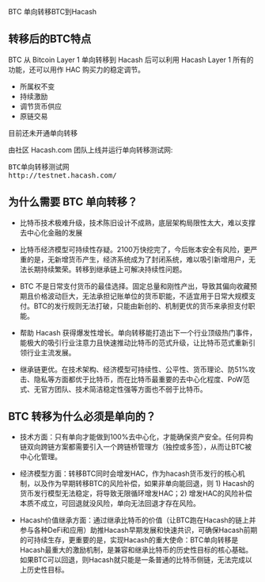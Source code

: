 BTC
单向转移BTC到Hacash




## 转移后的BTC特点 

BTC 从 Bitcoin Layer 1 单向转移到 Hacash 后可以利用 Hacash Layer 1 所有的功能，还可以用作 HAC 购买力的稳定调节。

- 所属权不变
- 持续激励
- 调节货币供应
- 原链交易
  
<p class="note">目前还未开通单向转移</p>

<!-- ## 风险补偿机制


## 单向转移原理
 -->

由社区 Hacash.com 团队上线并运行单向转移测试网:

<pre class="links">
BTC单向转移测试网
http://testnet.hacash.com/
</pre>

## 为什么需要 BTC 单向转移？

- 比特币技术极难升级，技术陈旧设计不成熟，底层架构局限性太大，难以支撑去中心化金融的发展

- 比特币经济模型可持续性存疑。2100万快挖完了，今后账本安全有风险，更严重的是，无新增货币产生，经济系统成为了封闭系统，难以吸引新增用户，无法长期持续繁荣。转移到继承链上可解决持续性问题。

- BTC 不是日常支付货币的最佳选择。固定总量和刚性产出，导致其偏向收藏预期且价格波动巨大，无法承担记账单位的货币职能，不适宜用于日常大规模支付。BTC的发行规则无法打破，只能由新创的、机制更优的货币来承担支付职能。

- 帮助 Hacash 获得爆发性增长。单向转移能打造出下一个行业顶级热门事件，能极大的吸引行业注意力且快速推动比特币的范式升级，让比特币范式重新引领行业主流发展。 

- 继承链更优。在技术架构、经济模型可持续性、公平性、货币理论、防51%攻击、隐私等方面都优于比特币，而在比特币最重要的去中心化程度、PoW范式、无官方团队、技术简洁稳定性强等方面也不弱于比特币。

## BTC 转移为什么必须是单向的？

- 技术方面：只有单向才能做到100%去中心化，才能确保资产安全。任何异构链双向跨链方案都需要引入一个跨链桥管理方（独控或多签），从而让BTC被中心化管理。

- 经济模型方面：转移BTC同时会增发HAC，作为hacash货币发行的核心机制，以及作为早期转移BTC的风险补偿，如果非单向能回退，则 1) Hacash的货币发行模型无法稳定，将导致无限循环增发HAC；2) 增发HAC的风险补偿本质不成立，可回退就没风险，单向无法回退才存在风险。

- Hacash价值继承方面：通过继承比特币的价值（让BTC跑在Hacash的链上并参与各种DeFi和应用）助推Hacash早期发展和快速共识，可确保Hacash前期的可持续生存，更重要的是，实现Hacash的重大使命：BTC单向转移是Hacash最重大的激励机制，是兼容和继承比特币的历史性目标的核心基础。如果BTC可以回退，则Hacash就只能是一条普通的比特币侧链，无法完成以上历史性目标。


<!--

## 单向转移后BTC的价值

- 和BTC一样，通过PoW产生内生价值
- 

## 转移前后BTC的对比

## 为何应该将BTC转移到Hacash 

- 意义
- 安全
- 收益 -->
